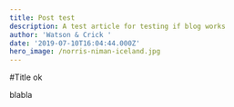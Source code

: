 ```yaml
---
title: Post test
description: A test article for testing if blog works
author: 'Watson & Crick '
date: '2019-07-10T16:04:44.000Z'
hero_image: /norris-niman-iceland.jpg
---
```


#Title ok

blabla
